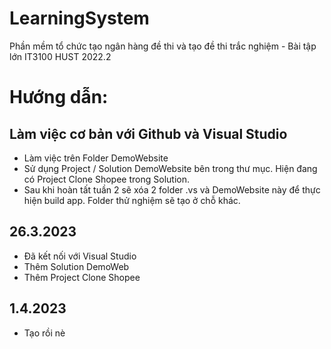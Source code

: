 # LearningSystem
Phần mềm tổ chức tạo ngân hàng đề thi và tạo đề thi trắc nghiệm - Bài tập lớn IT3100 HUST 2022.2

# Hướng dẫn:

## Làm việc cơ bản với Github và Visual Studio
- Làm việc trên Folder DemoWebsite
- Sử dụng Project / Solution DemoWebsite bên trong thư mục. Hiện đang có Project Clone Shopee trong Solution.
- Sau khi hoàn tất tuần 2 sẽ xóa 2 folder .vs và DemoWebsite này để thực hiện build app. Folder thử nghiệm sẽ tạo ở chỗ khác.

## 26.3.2023
- Đã kết nối với Visual Studio
- Thêm Solution DemoWeb
- Thêm Project Clone Shopee

## 1.4.2023
- Tạo rồi nè